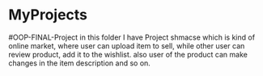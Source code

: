 # MyProjects


#OOP-FINAL-Project
in this folder I have Project shmacse which is kind of online market, where user can upload item to sell, while other user can review product, add it to the wishlist. also user of the product can make changes in the item description and so on.
